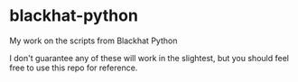 # blackhat-python
My work on the scripts from Blackhat Python

I don't guarantee any of these will work in the slightest, but you should feel free to use this repo for reference.
